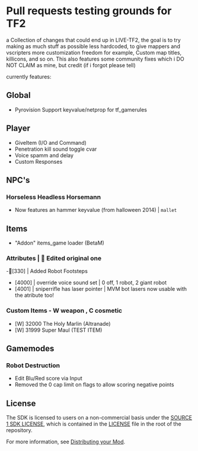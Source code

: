 # Pull requests testing grounds for TF2
a Collection of changes that could end up in LIVE-TF2, the goal is to try making as much stuff as possible less hardcoded, to give mappers and vscripters more customization freedom
for example, Custom map titles, killicons, and so on.
This also features some community fixes which i DO NOT CLAIM as mine, but credit (if i forgot please tell)

currently features:
## Global 
- Pyrovision Support keyvalue/netprop for tf_gamerules 
## Player
- GiveItem (I/O and Command)
- Penetration kill sound toggle cvar
- Voice spamm and delay
- Custom Responses
## NPC's
### Horseless Headless Horsemann
- Now features an hammer keyvalue (from halloween 2014) | ```mallet```
## Items
- "Addon" items_game loader (BetaM)
### Attributes | 🔧 Edited original one
-🔧[330] | Added Robot Footsteps
- [4000] | override voice sound set | 0 off, 1 robot, 2 giant robot
- [4001] | sniperrifle has laser pointer | MVM bot lasers now usable with the atribute too!
### Custom Items - W weapon , C cosmetic
- [W] 32000 The Holy Marlin (Altranade)
- [W] 31999 Super Maul (TEST ITEM)
## Gamemodes
### Robot Destruction
- Edit Blu/Red score via Input
- Removed the 0 cap limit on flags to allow scoring negative points


## License

The SDK is licensed to users on a non-commercial basis under the [SOURCE 1 SDK LICENSE](LICENSE), which is contained in the [LICENSE](LICENSE) file in the root of the repository.

For more information, see [Distributing your Mod](#markdown-header-distributing-your-mod).
